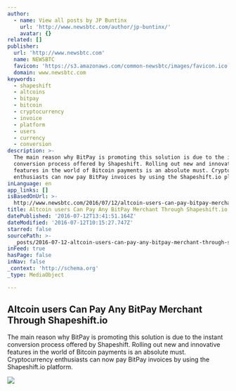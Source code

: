 ```yaml
---
author:
  - name: View all posts by JP Buntinx
    url: 'http://www.newsbtc.com/author/jp-buntinx/'
    avatar: {}
related: []
publisher:
  url: 'http://www.newsbtc.com'
  name: NEWSBTC
  favicon: 'https://s3.amazonaws.com/common-newsbtc/images/favicon.ico'
  domain: www.newsbtc.com
keywords:
  - shapeshift
  - altcoins
  - bitpay
  - bitcoin
  - cryptocurrency
  - invoice
  - platform
  - users
  - currency
  - conversion
description: >-
  The main reason why BitPay is promoting this solution is due to the instant
  conversion process offered by Shapeshift. Rolling out new and innovative
  features in the world of Bitcoin payments is an absolute must. Cryptocurrency
  enthusiasts can now pay BitPay invoices by using the Shapeshift.io platform.
inLanguage: en
app_links: []
isBasedOnUrl: >-
  http://www.newsbtc.com/2016/07/12/altcoin-users-can-pay-bitpay-merchant-shapeshift-io/
title: Altcoin users Can Pay Any BitPay Merchant Through Shapeshift.io
datePublished: '2016-07-12T13:41:51.164Z'
dateModified: '2016-07-12T10:15:27.747Z'
starred: false
sourcePath: >-
  _posts/2016-07-12-altcoin-users-can-pay-any-bitpay-merchant-through-shapeshift.md
inFeed: true
hasPage: false
inNav: false
_context: 'http://schema.org'
_type: MediaObject

---
```

<article style=""><h1>Altcoin users Can Pay Any BitPay Merchant Through Shapeshift.io</h1><p>The main reason why BitPay is promoting this solution is due to the instant conversion process offered by Shapeshift. Rolling out new and innovative features in the world of Bitcoin payments is an absolute must. Cryptocurrency enthusiasts can now pay BitPay invoices by using the Shapeshift.io platform.</p><img src="http://s3.amazonaws.com/main-newsbtc-images/2016/07/12084851/shutterstock_156096752.jpg" /></article>